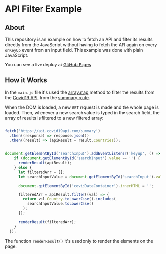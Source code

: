 # API Filter Example

## About

This repository is an example on how to fetch an API and filter its results directly from the JavaScript without having to fetch the API again on every `onKeyUp` event from an input field. This example was done with plain JavaScript.

You can see a live deploy at <a href="https://luizf-lf.github.io/api-filter-example/" rel="noopener noreferrer" target="_blank">GitHub Pages</a>

## How it Works

In the `main.js` file it's used the [array.map](https://developer.mozilla.org/en-US/docs/Web/JavaScript/Reference/Global_Objects/Array/map) method to filter the results from the [Covid19 API](https://covid19api.com/), from the [summary route](https://api.covid19api.com/summary).

When the DOM is loaded, a new `GET` request is made and the whole page is loaded. Then, whenever a new search value is typed in the search field, the array of results is filtered to a new filtered array:

```JavaScript

fetch('https://api.covid19api.com/summary')
  .then((response) => response.json())
  .then((result) => (apiResult = result.Countries));


document.getElementById('searchInput').addEventListener('keyup', () => {
    if (document.getElementById('searchInput').value == '') {
      renderResult(apiResult);
    } else {
      let filteredArr = [];
      let searchInputValue = document.getElementById('searchInput').value;

      document.getElementById('covidDataContainer').innerHTML = '';

      filteredArr = apiResult.filter((val) => {
        return val.Country.toLowerCase().includes(
          searchInputValue.toLowerCase()
        );
      });

      renderResult(filteredArr);
    }
  });
```

The function `renderResult()` it's used only to render the elements on the page.
